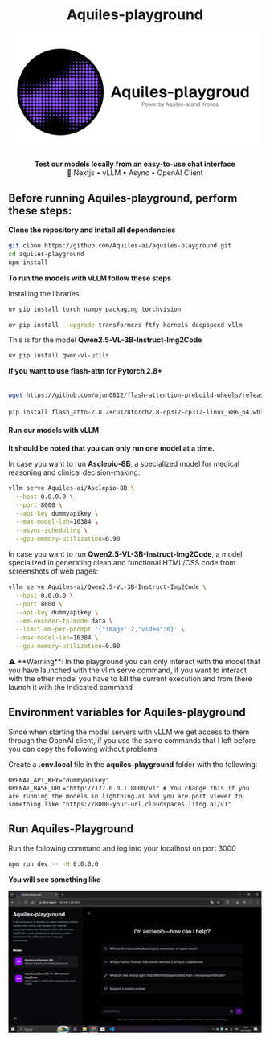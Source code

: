 <h1 align="center">Aquiles-playground</h1>

![image](image/aquiles-playground.png)

<p align="center">
  <strong>Test our models locally from an easy-to-use chat interface</strong><br/>
  🚀 Nextjs • vLLM • Async • OpenAI Client
</p>

## Before running Aquiles-playground, perform these steps:

**Clone the repository and install all dependencies**

```bash
git clone https://github.com/Aquiles-ai/aquiles-playground.git
cd aquiles-playground
npm install
```

**To run the models with vLLM follow these steps**

Installing the libraries

```bash
uv pip install torch numpy packaging torchvision
```

```bash
uv pip install --upgrade transformers ftfy kernels deepspeed vllm
```

This is for the model **Qwen2.5-VL-3B-Instruct-Img2Code**

```bash
uv pip install qwen-vl-utils
```

**If you want to use flash-attn for Pytorch 2.8+**

```bash

wget https://github.com/mjun0812/flash-attention-prebuild-wheels/releases/download/v0.3.14/flash_attn-2.8.2+cu128torch2.8-cp312-cp312-linux_x86_64.whl

pip install flash_attn-2.8.2+cu128torch2.8-cp312-cp312-linux_x86_64.whl
```

#### Run our models with vLLM

**It should be noted that you can only run one model at a time.**

In case you want to run **Asclepio-8B**, a specialized model for medical reasoning and clinical decision-making:

```bash
vllm serve Aquiles-ai/Asclepio-8B \
  --host 0.0.0.0 \
  --port 8000 \
  --api-key dummyapikey \
  --max-model-len=16384 \
  --async-scheduling \
  --gpu-memory-utilization=0.90
```

In case you want to run **Qwen2.5-VL-3B-Instruct-Img2Code**, a model specialized in generating clean and functional HTML/CSS code from screenshots of web pages:

```bash
vllm serve Aquiles-ai/Qwen2.5-VL-3B-Instruct-Img2Code \
  --host 0.0.0.0 \
  --port 8000 \
  --api-key dummyapikey \
  --mm-encoder-tp-mode data \
  --limit-mm-per-prompt '{"image":2,"video":0}' \
  --max-model-len=16384 \
  --gpu-memory-utilization=0.90
```

<div class="callout-warning">
⚠️ **Warning**: In the playground you can only interact with the model that you have launched with the vllm serve command, if you want to interact with the other model you have to kill the current execution and from there launch it with the indicated command
</div>

## Environment variables for Aquiles-playground

Since when starting the model servers with vLLM we get access to them through the OpenAI client, if you use the same commands that I left before you can copy the following without problems

Create a **.env.local** file in the **aquiles-playground** folder with the following:

```env
OPENAI_API_KEY="dummyapikey"
OPENAI_BASE_URL="http://127.0.0.1:8000/v1" # You change this if you are running the models in lightning.ai and you are port viewer to something like "https://8000-your-url.cloudspaces.litng.ai/v1"
```

## Run Aquiles-Playground

Run the following command and log into your localhost on port 3000

```bash
npm run dev -- -H 0.0.0.0
```

**You will see something like**

![imagepreview](image/preview.png)

